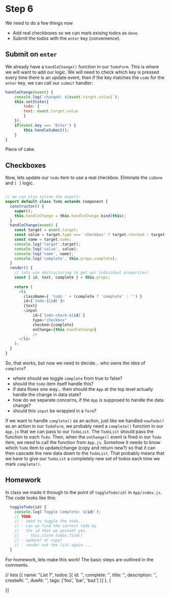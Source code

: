# Step 6

We need to do a few things now

- Add real checkboxes so we can mark exising todos as `done`.
- Submit the todos with the `enter` key (convenience).

## Submit on `enter`

We already have a `handleChange()` function in our `TodoForm`.
This is where we will want to add our logic.  We will need 
to check which key is pressed every time there is an update 
event, then if the key matches the `code` for the `enter` key, 
we can call our `submit` handler:

```JavaScript 
handleChange(event) {
    console.log(`changed: ${event.target.value}`);
    this.setState({
        todo: {
        text: event.target.value
        }
    });
    if(event.key === 'Enter') {
        this.handleSubmit();
    }
}
```

Piece of cake.

## Checkboxes

Now, lets update our `todo` item to use a real checkbox.
Eliminate the `isDone` and `[ ]` logic.

```JavaScript 

// we can also inline the export:
export default class Todo extends Component {
  constructor() {
    super();
    this.handleChange = this.handleChange.bind(this);
  }
  handleChange(event) {
    const target = event.target;
    const value = target.type === 'checkbox' ? target.checked : target.value;
    const name = target.name;
    console.log('target',target);
    console.log('value', value);
    console.log('name', name);
    console.log('complete', this.props.complete);
  }
  render() {
    // lets use destructuring to get our individual properties!
    const { id, text, complete } = this.props;
    
    return (
      <li
        className={ 'todo ' + (complete ? 'complete' : '') }
        id={`todo-${id}`}>
        {text} 
        <input 
            id={`todo-check-${id}`} 
            type="checkbox" 
            checked={complete}
            onChange={this.handleChange}
            />
      </li>
    );
  }
}
```

So, that works, but now we need to decide... who owns the idea of `complete`? 

- where should we toggle `complete` from true to false?
- should the `todo` item itself handle this?
- if data flows one way... then should the `App` at the top level actually 
  handle the change in data state?
- how do we separate concerns, if the `App` is supposed to handle the data 
  change?
- should this `input` be wrapped in a `form`?

If we want to handle `complete()` as an action, just like we handled `newTodo()` 
as an action in our `TodoForm`, we probably need a `complete()` function in our 
`App.js` that we can pass to our `TodoList`.  The `TodoList` should pass the 
function to each `Todo`.  Then, when the `onChange()` event is fired in our `Todo` item,
we need to call the function from `App.js`.  Somehow it needs to know which `Todo` 
item to update/change (copy and return new?) so that it can then cascade the new 
data down to the `TodoList`.  That probably means that we have to give our `TodoList` 
a completely new set of todos each time we mark `complete()`.


## Homework 

In class we made it through to the point of `toggleTodo(id)` in `App/index.js`.
The code looks like this:

```javascript 
  toggleTodo(id) {
    console.log(`Toggle Complete: ${id}`);
    // TODO:
    // - need to toggle the todo...
    // - can we find the correct todo by 
    //   the id that we passed? yes.
    //   - this.state.todos.find()
    // - update? or copy?
    // - render out the list again....
  }
```

For homework, lets make this work!  The basic steps are outlined in the comments.


<!--
// reading the source?
// cheating?  😝 
// if so, take a look at this:
// - https://scotch.io/tutorials/create-a-simple-to-do-app-with-react
// it will give you some good hints for what to do next
//
//
// 
// TODO:
// Next up! what to do with the todo?
// submit should:
// - submit form with button
// - submit form with enter key
// - pass the todo to the list (somehow)
//   - whats the best way?
//   - who is the best mediator?
//     - should we call a function on the parent?
//     - should we import a function that can be shared?
//     - who owns todos, should that component be fully responsible
//       for all creates & updates & just expose an interface (ie,
//       share a function or an event) with other components for
//       consolidating the update logic?
//     - NOTE: this is the fundamental problem that flux, redux and other
//       concepts attempt to solve.
// - reset the form for creating new todos

FUTURE:
use express.js so we can CRUD
  be sure to include a reset() if we
  mess up our todos

ADDITIONAL IDEAS:
- look at TODO list apps like rememberthemilk.com for some additional features
- createdAt timestamp
- dueAt timestamp
- filter out "complete" into separate list
- multiple lists / list creation
- additional sidebar filtering:
  - lists list in the sidebar for toggling lists / all
  - incomplete, complete, overdue filters in sidebar
  - sort functions in sidebar: name, priority, created, due, etc
  - tags in sidebar, for even more sorting/filtering/organization 
    - technically, implement lists as a tag, but prefix with +list+:<name>, 
      just don't show the +list+: prefix, for best flexibility(?) just 
      needs to be a string that is not common/allowed for standard users to 
      actually create.
  
TODO LIST APP 
===========================================
[] list 1                     | lists
   [] item 1 <due>            |  - list 1 (12 items)
   [] item 2 <due>            |  - list 2 (15 items)
   [] item 3 <due>            |
     optional description     |  
   - complete -               | Status
   [x] item 4 (done)          |  - incomplete (12 items)
                              |  - complete (6 items)
[] list 1                     |  - overdue (8 items)
   [] item 1 <due>            | 
   [] item 2 <due>            | Tags
   [] item 3 <due>            |  - home
                              |  - work
                              |  - foo
                              |  - bar                                                            
-->

// lists
[{
  name: "List 1",
  todos: [{
    id: '',
    complete: '',
    title: '',
    description: '',
    createAt: '',
    dueAt: '',
    tags: ['foo', 'bar', 'baz']
  }] 
}, {

}]